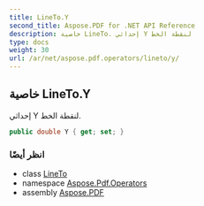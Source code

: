 ```yaml
---
title: LineTo.Y
second_title: Aspose.PDF for .NET API Reference
description: خاصية LineTo. إحداثي Y لنقطة الخط
type: docs
weight: 30
url: /ar/net/aspose.pdf.operators/lineto/y/
---
```

## خاصية LineTo.Y

إحداثي Y لنقطة الخط.

```csharp
public double Y { get; set; }
```

### انظر أيضًا

* class [LineTo](../)
* namespace [Aspose.Pdf.Operators](../../../aspose.pdf.operators/)
* assembly [Aspose.PDF](../../../)